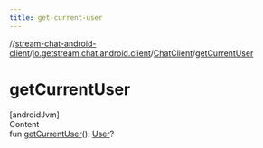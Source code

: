 ```yaml
---
title: get-current-user
---
```

//[stream-chat-android-client](../../../index.md)/[io.getstream.chat.android.client](../index.md)/[ChatClient](index.md)/[getCurrentUser](getCurrentUser.md)



# getCurrentUser  
[androidJvm]  
Content  
fun [getCurrentUser](getCurrentUser.md)(): [User](../../io.getstream.chat.android.client.models/User/index.md)?  



